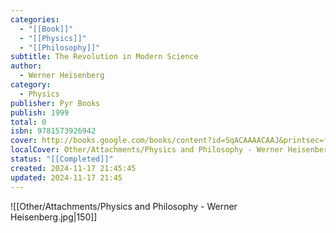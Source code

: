 ```yaml
---
categories:
  - "[[Book]]"
  - "[[Physics]]"
  - "[[Philosophy]]"
subtitle: The Revolution in Modern Science
author:
  - Werner Heisenberg
category:
  - Physics
publisher: Pyr Books
publish: 1999
total: 0
isbn: 9781573926942
cover: http://books.google.com/books/content?id=SqACAAAACAAJ&printsec=frontcover&img=1&zoom=1&source=gbs_api
localCover: Other/Attachments/Physics and Philosophy - Werner Heisenberg.jpg
status: "[[Completed]]"
created: 2024-11-17 21:45:45
updated: 2024-11-17 21:45
---
```


![[Other/Attachments/Physics and Philosophy - Werner Heisenberg.jpg|150]]